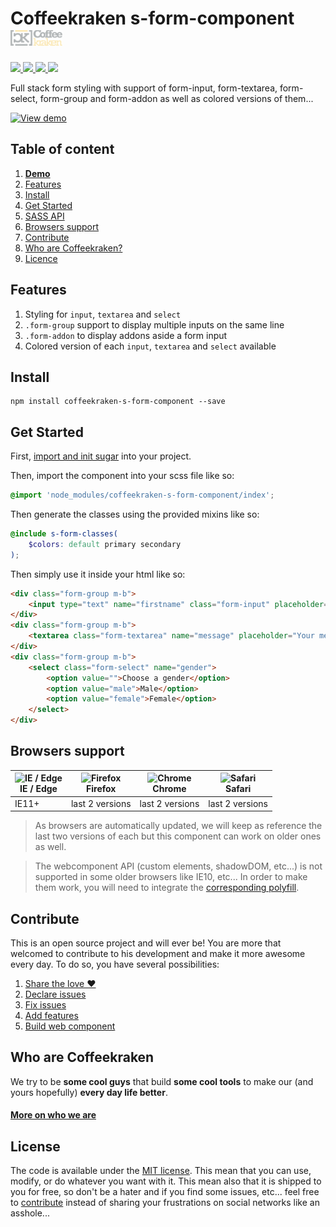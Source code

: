 # Coffeekraken s-form-component <img src=".resources/coffeekraken-logo.jpg" height="25px" />

<p>
	<!-- <a href="https://travis-ci.org/coffeekraken/s-form-component">
		<img src="https://img.shields.io/travis/coffeekraken/s-form-component.svg?style=flat-square" />
	</a> -->
	<a href="https://www.npmjs.com/package/coffeekraken-s-form-component">
		<img src="https://img.shields.io/npm/v/coffeekraken-s-form-component.svg?style=flat-square" />
	</a>
	<a href="https://github.com/coffeekraken/s-form-component/blob/master/LICENSE.txt">
		<img src="https://img.shields.io/npm/l/coffeekraken-s-form-component.svg?style=flat-square" />
	</a>
	<!-- <a href="https://github.com/coffeekraken/s-form-component">
		<img src="https://img.shields.io/npm/dt/coffeekraken-s-form-component.svg?style=flat-square" />
	</a>
	<a href="https://github.com/coffeekraken/s-form-component">
		<img src="https://img.shields.io/github/forks/coffeekraken/s-form-component.svg?style=social&label=Fork&style=flat-square" />
	</a>
	<a href="https://github.com/coffeekraken/s-form-component">
		<img src="https://img.shields.io/github/stars/coffeekraken/s-form-component.svg?style=social&label=Star&style=flat-square" />
	</a> -->
	<a href="https://twitter.com/coffeekrakenio">
		<img src="https://img.shields.io/twitter/url/http/coffeekrakenio.svg?style=social&style=flat-square" />
	</a>
	<a href="http://coffeekraken.io">
		<img src="https://img.shields.io/twitter/url/http/shields.io.svg?style=flat-square&label=coffeekraken.io&colorB=f2bc2b&style=flat-square" />
	</a>
</p>

Full stack form styling with support of form-input, form-textarea, form-select, form-group and form-addon as well as colored versions of them...

[![View demo](http://components.coffeekraken.io/assets/img/view-demo.png)](http://components.coffeekraken.io/app/s-form-component)

## Table of content

1. **[Demo](http://components.coffeekraken.io/app/s-form-component)**
2. [Features](#readme-features)
3. [Install](#readme-install)
4. [Get Started](#readme-get-started)
5. [SASS API](doc/sass)
6. [Browsers support](#readme-browsers-support)
7. [Contribute](#readme-contribute)
8. [Who are Coffeekraken?](#readme-who-are-coffeekraken)
9. [Licence](#readme-license)

<a name="readme-features"></a>
## Features

1. Styling for `input`, `textarea` and `select`
2. `.form-group` support to display multiple inputs on the same line
3. `.form-addon` to display addons aside a form input
4. Colored version of each `input`, `textarea` and `select` available

<a name="readme-install"></a>
## Install

```
npm install coffeekraken-s-form-component --save
```

<a name="readme-get-started"></a>
## Get Started

First, [import and init sugar](https://github.com/coffeekraken/sugar) into your project.

Then, import the component into your scss file like so:

```scss
@import 'node_modules/coffeekraken-s-form-component/index';
```

Then generate the classes using the provided mixins like so:

```scss
@include s-form-classes(
	$colors: default primary secondary
);
```

Then simply use it inside your html like so:

```html
<div class="form-group m-b">
	<input type="text" name="firstname" class="form-input" placeholder="Firstname" />
</div>
<div class="form-group m-b">
	<textarea class="form-textarea" name="message" placeholder="Your message here..."></textarea>
</div>
<div class="form-group m-b">
	<select class="form-select" name="gender">
		<option value="">Choose a gender</option>
		<option value="male">Male</option>
		<option value="female">Female</option>
	</select>
</div>
```

<a id="readme-browsers-support"></a>
## Browsers support

| <img src="https://raw.githubusercontent.com/godban/browsers-support-badges/master/src/images/edge.png" alt="IE / Edge" width="16px" height="16px" /></br>IE / Edge | <img src="https://raw.githubusercontent.com/godban/browsers-support-badges/master/src/images/firefox.png" alt="Firefox" width="16px" height="16px" /></br>Firefox | <img src="https://raw.githubusercontent.com/godban/browsers-support-badges/master/src/images/chrome.png" alt="Chrome" width="16px" height="16px" /></br>Chrome | <img src="https://raw.githubusercontent.com/godban/browsers-support-badges/master/src/images/safari.png" alt="Safari" width="16px" height="16px" /></br>Safari |
| --------- | --------- | --------- | --------- |
| IE11+ | last 2 versions| last 2 versions| last 2 versions

> As browsers are automatically updated, we will keep as reference the last two versions of each but this component can work on older ones as well.

> The webcomponent API (custom elements, shadowDOM, etc...) is not supported in some older browsers like IE10, etc... In order to make them work, you will need to integrate the [corresponding polyfill](https://www.webcomponents.org/polyfills).

<a id="readme-contribute"></a>
## Contribute

This is an open source project and will ever be! You are more that welcomed to contribute to his development and make it more awesome every day.
To do so, you have several possibilities:

1. [Share the love ❤️](https://github.com/Coffeekraken/coffeekraken/blob/master/contribute.md#contribute-share-the-love)
2. [Declare issues](https://github.com/Coffeekraken/coffeekraken/blob/master/contribute.md#contribute-declare-issues)
3. [Fix issues](https://github.com/Coffeekraken/coffeekraken/blob/master/contribute.md#contribute-fix-issues)
4. [Add features](https://github.com/Coffeekraken/coffeekraken/blob/master/contribute.md#contribute-add-features)
5. [Build web component](https://github.com/Coffeekraken/coffeekraken/blob/master/contribute.md#contribute-build-web-component)

<a id="readme-who-are-coffeekraken"></a>
## Who are Coffeekraken

We try to be **some cool guys** that build **some cool tools** to make our (and yours hopefully) **every day life better**.  

#### [More on who we are](https://github.com/Coffeekraken/coffeekraken/blob/master/who-are-we.md)

<a id="readme-license"></a>
## License

The code is available under the [MIT license](LICENSE.txt). This mean that you can use, modify, or do whatever you want with it. This mean also that it is shipped to you for free, so don't be a hater and if you find some issues, etc... feel free to [contribute](https://github.com/Coffeekraken/coffeekraken/blob/master/contribute.md) instead of sharing your frustrations on social networks like an asshole...
